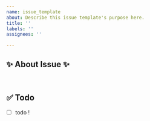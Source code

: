```yaml
---
name: issue_template
about: Describe this issue template's purpose here.
title: ''
labels: ''
assignees: ''

---
```


## ✨ About Issue ✨
<!-- 이슈에 대한 내용을 설명해주세요. -->

<br>

## ✅ Todo 
<!-- 해야 할 일들을 적어주세요. -->
- [ ] todo !
